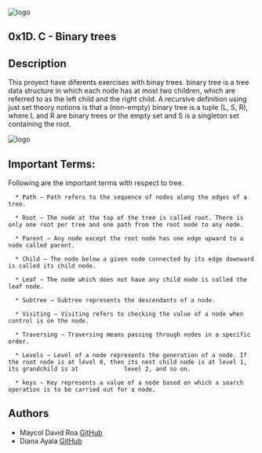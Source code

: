 
![logo](https://user-images.githubusercontent.com/85509333/145334215-1a18b1d0-b75b-4b6b-8b01-dd06dd86d314.jpg)

## 0x1D. C - Binary trees ##

## Description

This proyect have diferents exercises with binay trees. binary tree is a tree data structure in which each node has at most two children, which are referred to as the left child and the right child. A recursive definition using just set theory notions is that a (non-empty) binary tree is a tuple (L, S, R), where L and R are binary trees or the empty set and S is a singleton set containing the root.

![logo](https://www.tutorialspoint.com/data_structures_algorithms/images/binary_tree.jpg)

## Important Terms:

   Following are the important terms with respect to tree.

      * Path − Path refers to the sequence of nodes along the edges of a tree.

      * Root − The node at the top of the tree is called root. There is only one root per tree and one path from the root node to any node.

      * Parent − Any node except the root node has one edge upward to a node called parent.

      * Child − The node below a given node connected by its edge downward is called its child node.

      * Leaf − The node which does not have any child node is called the leaf node.

      * Subtree − Subtree represents the descendants of a node.

      * Visiting − Visiting refers to checking the value of a node when control is on the node.

      * Traversing − Traversing means passing through nodes in a specific order.

      * Levels − Level of a node represents the generation of a node. If the root node is at level 0, then its next child node is at level 1, its grandchild is at             level 2, and so on.

      * keys − Key represents a value of a node based on which a search operation is to be carried out for a node.

## Authors

* Maycol David Roa [GitHub](https://github.com/maycolroa)
* Diana Ayala [GitHub](https://github.com/dmac24)
